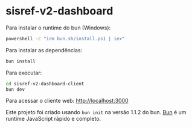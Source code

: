 # sisref-v2-dashboard

Para instalar o runtime do bun (Windows):

```bash
powershell -c "irm bun.sh/install.ps1 | iex"
```


Para instalar as dependências:

```bash
bun install
```

Para executar:

```bash
cd sisref-v2-dashboard-client
bun dev
```

Para acessar o cliente web:
[http://localhost:3000](http://localhost:3000)

Este projeto foi criado usando `bun init` na versão 1.1.2 do bun. [Bun](https://bun.sh) é um runtime JavaScript rápido e completo.
